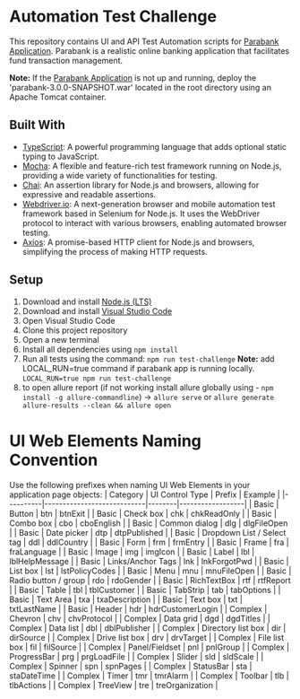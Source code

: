 # Automation Test Challenge

This repository contains UI and API Test Automation scripts for [Parabank Application](https://parabank.parasoft.com). Parabank is a realistic online banking application that facilitates fund transaction management.

**Note:** If the [Parabank Application](https://parabank.parasoft.com) is not up and running, deploy the 'parabank-3.0.0-SNAPSHOT.war' located in the root directory using an Apache Tomcat container.

## Built With

- [TypeScript](https://www.typescriptlang.org/): A powerful programming language that adds optional static typing to JavaScript.
- [Mocha](https://mochajs.org/): A flexible and feature-rich test framework running on Node.js, providing a wide variety of functionalities for testing.
- [Chai](https://www.chaijs.com/): An assertion library for Node.js and browsers, allowing for expressive and readable assertions.
- [Webdriver.io](https://webdriver.io/): A next-generation browser and mobile automation test framework based in Selenium for Node.js. It uses the WebDriver protocol to interact with various browsers, enabling automated browser testing.
- [Axios](https://axios-http.com/docs/intro): A promise-based HTTP client for Node.js and browsers, simplifying the process of making HTTP requests.

## Setup

1. Download and install [Node.js (LTS)](https://nodejs.org/en/download/)
2. Download and install [Visual Studio Code](https://code.visualstudio.com/download)
3. Open Visual Studio Code
4. Clone this project repository
5. Open a new terminal
6. Install all dependencies using `npm install`
7. Run all tests using the command: `npm run test-challenge`
   **Note:** add LOCAL_RUN=true command if parabank app is running locally. `LOCAL_RUN=true npm run test-challenge`
8. to open allure report (if not working install allure globally using - `npm install -g allure-commandline`)
   -> `allure serve`
   or `allure generate allure-results --clean && allure open`

# UI Web Elements Naming Convention

Use the following prefixes when naming UI Web Elements in your application page objects:
| Category | UI Control Type | Prefix | Example |
|----------|----------------------------|--------|------------------|
| Basic | Button | btn | btnExit |
| Basic | Check box | chk | chkReadOnly |
| Basic | Combo box | cbo | cboEnglish |
| Basic | Common dialog | dlg | dlgFileOpen |
| Basic | Date picker | dtp | dtpPublished |
| Basic | Dropdown List / Select tag | ddl | ddlCountry |
| Basic | Form | frm | frmEntry |
| Basic | Frame | fra | fraLanguage |
| Basic | Image | img | imgIcon |
| Basic | Label | lbl | lblHelpMessage |
| Basic | Links/Anchor Tags | lnk | lnkForgotPwd |
| Basic | List box | lst | lstPolicyCodes |
| Basic | Menu | mnu | mnuFileOpen |
| Basic | Radio button / group | rdo | rdoGender |
| Basic | RichTextBox | rtf | rtfReport |
| Basic | Table | tbl | tblCustomer |
| Basic | TabStrip | tab | tabOptions |
| Basic | Text Area | txa | txaDescription |
| Basic | Text box | txt | txtLastName |
| Basic | Header | hdr | hdrCustomerLogin |
| Complex | Chevron | chv | chvProtocol |
| Complex | Data grid | dgd | dgdTitles |
| Complex | Data list | dbl | dblPublisher |
| Complex | Directory list box | dir | dirSource |
| Complex | Drive list box | drv | drvTarget |
| Complex | File list box | fil | filSource |
| Complex | Panel/Fieldset | pnl | pnlGroup |
| Complex | ProgressBar | prg | prgLoadFile |
| Complex | Slider | sld | sldScale |
| Complex | Spinner | spn | spnPages |
| Complex | StatusBar | sta | staDateTime |
| Complex | Timer | tmr | tmrAlarm |
| Complex | Toolbar | tlb | tlbActions |
| Complex | TreeView | tre | treOrganization |
